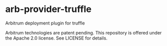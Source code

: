 # arb-provider-truffle

Arbitrum deployment plugin for truffle

Arbitrum technologies are patent pending. This repository is offered under the Apache 2.0 license. See LICENSE for details.
